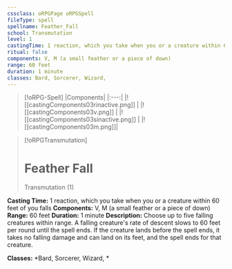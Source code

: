 ```yaml
---
cssclass: oRPGPage oRPGSpell
fileType: spell
spellname: Feather_Fall
school: Transmutation
level: 1
castingTime: 1 reaction, which you take when you or a creature within 60 feet of you falls
ritual: false
components: V, M (a small feather or a piece of down)
range: 60 feet
duration: 1 minute
classes: Bard, Sorcerer, Wizard,
---
```

> [!oRPG-Spell]
> |Components|
> |:---:|
> |![[castingComponents03rinactive.png]] |
> |![[castingComponents03v.png]] |
> |![[castingComponents03sinactive.png]] |
> |![[castingComponents03m.png]]|

> [!oRPGTransmutation]
>#  Feather Fall
> Transmutation  (1)

**Casting Time:** 1 reaction, which you take when you or a creature within 60 feet of you falls
**Components:** V, M (a small feather or a piece of down)
**Range:** 60 feet
**Duration:**  1 minute
**Description:**
Choose up to five falling creatures within range. A falling creature's rate of descent slows to 60 feet per round until the spell ends. If the creature lands before the spell ends, it takes no falling damage and can land on its feet, and the spell ends for that creature.



**Classes:**  *Bard, Sorcerer, Wizard, *


